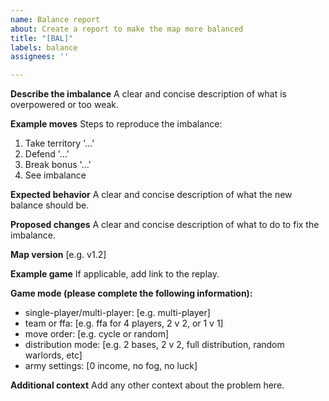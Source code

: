 ```yaml
---
name: Balance report
about: Create a report to make the map more balanced
title: "[BAL]"
labels: balance
assignees: ''

---
```


**Describe the imbalance**
A clear and concise description of what is overpowered or too weak.

**Example moves**
Steps to reproduce the imbalance:
1. Take territory '...'
2. Defend '...'
3. Break bonus '...'
4. See imbalance

**Expected behavior**
A clear and concise description of what the new balance should be.

**Proposed changes**
A clear and concise description of what to do to fix the imbalance.

**Map version**
[e.g. v1.2]

**Example game**
If applicable, add link to the replay.

**Game mode (please complete the following information):**
 - single-player/multi-player: [e.g. multi-player]
 - team or ffa: [e.g. ffa for 4 players, 2 v 2, or 1 v 1] 
 - move order: [e.g. cycle or random]
 - distribution mode: [e.g. 2 bases, 2 v 2, full distribution, random warlords, etc]
 - army settings: [0 income, no fog, no luck]

**Additional context**
Add any other context about the problem here.
